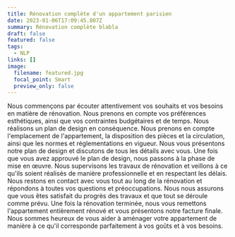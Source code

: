 ```yaml
---
title: Rénovation complète d'un appartement parisien
date: 2023-01-06T17:09:45.807Z
summary: Rénovation complète blabla
draft: false
featured: false
tags:
  - NLP
links: []
image:
  filename: featured.jpg
  focal_point: Smart
  preview_only: false
---
```

Nous commençons par écouter attentivement vos souhaits et vos besoins en matière de rénovation. Nous prenons en compte vos préférences esthétiques, ainsi que vos contraintes budgétaires et de temps.
Nous réalisons un plan de design en conséquence. Nous prenons en compte l'emplacement de l'appartement, la disposition des pièces et la circulation, ainsi que les normes et réglementations en vigueur. Nous vous présentons notre plan de design et discutons de tous les détails avec vous.
Une fois que vous avez approuvé le plan de design, nous passons à la phase de mise en œuvre. Nous supervisons les travaux de rénovation et veillons à ce qu'ils soient réalisés de manière professionnelle et en respectant les délais.
Nous restons en contact avec vous tout au long de la rénovation et répondons à toutes vos questions et préoccupations. Nous nous assurons que vous êtes satisfait du progrès des travaux et que tout se déroule comme prévu.
Une fois la rénovation terminée, nous vous remettons l'appartement entièrement rénové et vous présentons notre facture finale. Nous sommes heureux de vous aider à aménager votre appartement de manière à ce qu'il corresponde parfaitement à vos goûts et à vos besoins.